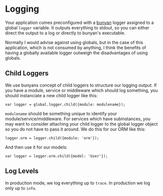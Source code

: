 Logging
=======
Your application comes preconfigured with a [bunyan]() logger assigned to a global `logger` variable. It outputs everything to stdout, so you can either direct the output to a log or directly to bunyan's executable.

Normally I would advise against using globals, but in the case of this application, which is not consumed by anything, I think the benefits of having a globally available logger outweigh the disadvantages of using globals.

Child Loggers
-------------
We use bunyans concept of child loggers to structure our logging output. If you have a module, service or middleware which should log something, you should instanciate a new child logger like this:

	var logger = global.logger.child({module: modulename});

`modulename` should be something unique to identify your module/service/middleware. For services which have subinstances, you may want to consider attaching your child logger to the global logger object so you do not have to pass it around. We do this for our ORM like this:

	logger.orm = logger.child({module: 'orm'});

And then use it for our models:

	var logger = logger.orm.child({model: 'User'});

Log Levels
----------
In production mode, we log everything up to `trace`. In production we log only up to `info`.